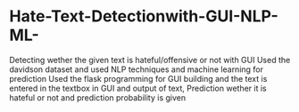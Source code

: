 # Hate-Text-Detectionwith-GUI-NLP-ML-
Detecting wether the given text is hateful/offensive or not with GUI
Used the davidson dataset and used NLP techniques and machine learning for prediction
Used the flask programming for GUI building and the text is entered in the textbox in GUI and output of text, Prediction wether it is hateful or not and prediction probability is given
